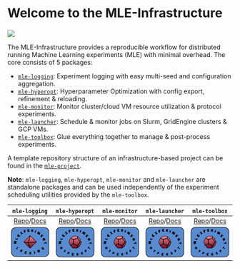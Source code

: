 # Welcome to the MLE-Infrastructure

<a href="https://roberttlange.github.io/mle-toolbox/thumbnails/logo_overview.png"><img src="https://roberttlange.github.io/mle-toolbox/thumbnails/logo_overview.png" width="800" align="center" /></a>

The MLE-Infrastructure provides a reproducible workflow for distributed running Machine Learning experiments (MLE) with minimal overhead. The core consists of 5 packages:

- [`mle-logging`](https://github.com/RobertTLange/mle-logging): Experiment logging with easy multi-seed and configuration aggregation.
- [`mle-hyperopt`](https://github.com/RobertTLange/mle-hyperopt): Hyperparameter Optimization with config export, refinement & reloading.
- [`mle-monitor`](https://github.com/RobertTLange/mle-monitor): Monitor cluster/cloud VM resource utilization & protocol experiments.
- [`mle-launcher`](https://github.com/RobertTLange/mle-launcher): Schedule & monitor jobs on Slurm, GridEngine clusters & GCP VMs.
- [`mle-toolbox`](https://github.com/RobertTLange/mle-toolbox): Glue everything together to manage & post-process experiments.

A template repository structure of an infrastructure-based project can be found in the [`mle-project`](https://github.com/RobertTLange/mle-project-template).

**Note**: `mle-logging`, `mle-hyperopt`, `mle-monitor` and `mle-launcher` are standalone packages and can be used independently of the experiment scheduling utilities provided by the `mle-toolbox`.


| `mle-logging` | `mle-hyperopt` | `mle-monitor`  | `mle-launcher` |  `mle-toolbox` |
|:----:|:----: |:----: |:----:| :----:|
| [Repo](https://github.com/RobertTLange/mle-logging)/[Docs](https://roberttlange.github.io/mle-infrastructure/logging/mle_logging/) | [Repo](https://github.com/RobertTLange/mle-hyperopt)/[Docs](https://roberttlange.github.io/mle-infrastructure/hyperopt/mle_hyperopt/) | [Repo](https://github.com/RobertTLange/mle-monitor)/[Docs](https://roberttlange.github.io/mle-infrastructure/monitor/mle_monitor/)  | [Repo](https://github.com/RobertTLange/mle-launcher)/[Docs](https://roberttlange.github.io/mle-infrastructure/launcher/mle_launcher) |[Repo](https://github.com/RobertTLange/mle-toolbox)/[Docs](https://roberttlange.github.io/mle-infrastructure/toolbox/mle_toolbox) |
|<img src="https://github.com/RobertTLange/mle-logging/blob/main/docs/logo_transparent.png?raw=true" alt="drawing" width="120"/>|  <img src="https://github.com/RobertTLange/mle-hyperopt/blob/main/docs/logo_transparent.png?raw=true" alt="drawing" width="120"/> |  <img src="https://github.com/RobertTLange/mle-hyperopt/blob/main/docs/logo_transparent.png?raw=true" alt="drawing" width="120"/> | <img src="https://github.com/RobertTLange/mle-hyperopt/blob/main/docs/logo_transparent.png?raw=true" alt="drawing" width="120"/> | <img src="https://github.com/RobertTLange/mle-hyperopt/blob/main/docs/logo_transparent.png?raw=true" alt="drawing" width="120"/> |
